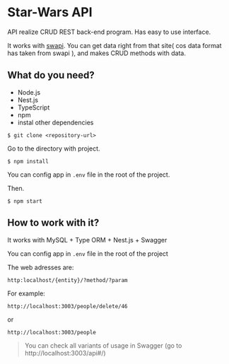 # Star-Wars API

API realize CRUD REST back-end program. Has easy to use interface.

It works with [swapi](https://swapi.dev/). You can get data right from that site( cos data format has taken from swapi ), and makes CRUD methods with data.

## What do you need?

- Node.js
- Nest.js
- TypeScript
- npm
- instal other dependencies

```
$ git clone <repository-url>
```

Go to the directory with project.

```
$ npm install
```

You can config app in `.env` file in the root of the project.

Then.

```
$ npm start
```


## How to work with it?

It works with MySQL + Type ORM + Nest.js + Swagger

You can config app in `.env` file in the root of the project

The web adresses are: 

`http:localhost/{entity}/?method/?param`

For example: 

`http://localhost:3003/people/delete/46`

or

`http://localhost:3003/people`

>You can check all variants of usage in Swagger (go to http://localhost:3003/api#/)